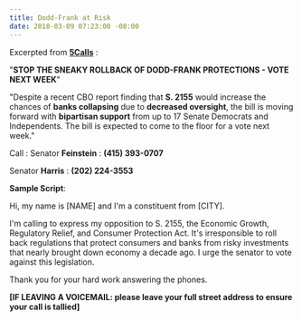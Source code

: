 ```yaml
---
title: Dodd-Frank at Risk
date: 2018-03-09 07:23:00 -08:00
---
```


Excerpted from [**5Calls**](https://5calls.org/) :

"**STOP THE SNEAKY ROLLBACK OF DODD-FRANK PROTECTIONS - VOTE NEXT WEEK**"

"Despite a recent CBO report finding that **S. 2155** would increase the chances of **banks collapsing** due to **decreased oversight**, the bill is moving forward with **bipartisan support** from up to 17 Senate Democrats and Independents. The bill is expected to come to the floor for a vote next week."

Call :
Senator **Feinstein** : **(415) 393-0707**

Senator **Harris** : **(202) 224-3553**

**Sample Script**:

Hi, my name is [NAME] and I'm a constituent from [CITY].

I'm calling to express my opposition to S. 2155, the Economic Growth, Regulatory Relief, and Consumer Protection Act. It's irresponsible to roll back regulations that protect consumers and banks from risky investments that nearly brought down economy a decade ago. I urge the senator to vote against this legislation.

Thank you for your hard work answering the phones.

**[IF LEAVING A VOICEMAIL: please leave your full street address to ensure your call is tallied]**

